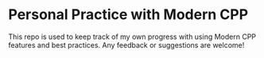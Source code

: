 # Personal Practice with Modern CPP

This repo is used to keep track of my own progress with using Modern CPP features and best practices. Any feedback or suggestions are welcome!